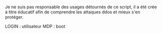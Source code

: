  Je ne suis pas responsable des usages détournés de ce script, il a été crée à titre éducatif afin de comprendre les attaques ddos et mieux s'en protéger.

 LOGIN : utilisateur
 MDP : boot
